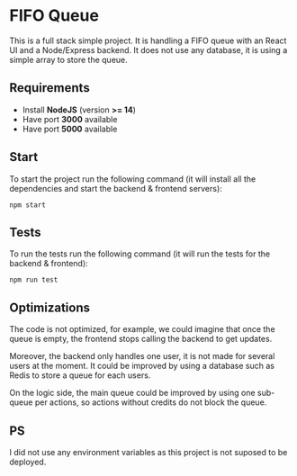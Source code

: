 # FIFO Queue

This is a full stack simple project. It is handling a FIFO queue with an React UI and a Node/Express backend.
It does not use any database, it is using a simple array to store the queue.

## Requirements

- Install **NodeJS** (version **>= 14**)
- Have port **3000** available
- Have port **5000** available

## Start

To start the project run the following command (it will install all the dependencies and start the backend & frontend servers):

```
npm start
```

## Tests

To run the tests run the following command (it will run the tests for the backend & frontend):

```
npm run test
```

## Optimizations

The code is not optimized, for example, we could imagine that once the queue is empty, the frontend stops calling the backend to get updates.

Moreover, the backend only handles one user, it is not made for several users at the moment. It could be improved by using a database such as Redis to store a queue for each users.

On the logic side, the main queue could be improved by using one sub-queue per actions, so actions without credits do not block the queue.

## PS

I did not use any environment variables as this project is not suposed to be deployed.

